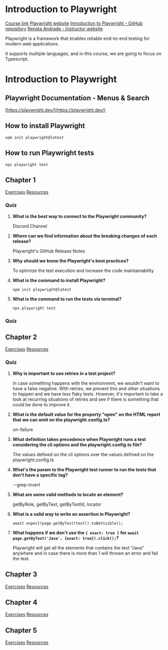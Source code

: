 # Introduction to Playwright

[Course link](https://testautomationu.applitools.com/playwright-intro/)
[Playwright website](https://playwright.dev/)
[Introduction to Playwright - GitHub repository](https://github.com/raptatinha/tau-introduction-to-playwright)
[Renata Andrade - Instructor website](https://testingwithrenata.com/)


Playwright is a framework that enables reliable end-to-end testing for modern web applications.

It supports multiple languages, and in this course, we are going to focus on Typescript.

# Introduction to Playwright
## Playwright Documentation - Menus & Search
[https://playwright.dev/](https://playwright.dev/)

## How to install Playwright
`npm init playwright@latest`

## How to run Playwright tests
`npx playwright test`

## Chapter 1
[Exercises](exercises/chapter1.md)
[Resources](extra-resources/chapter1.md)

### Quiz
1. **What is the best way to connect to the Playwright community?**

   Discord Channel

2. **Where can we find information about the breaking changes of each release?**

   Playwright's GitHub Release Notes

3. **Why should we know the Playwright's best practices?**

   To optimize the test execution and increase the code maintainability

4. **What is the command to install Playwright?**

   `npm init playwright@latest`

5. **What is the command to run the tests via terminal?**

   `npx playwright test`


### Quiz

## Chapter 2
[Exercises](exercises/chapter2.md)
[Resources](extra-resources/chapter2.md)

### Quiz
1. **Why is important to use retries in a test project?**
   
   In case something happens with the environment, we wouldn't want to have a false negative. With retries, we prevent this and other situations to happen and we have less flaky tests. However, it's important to take a look at recurring situations of retries and see if there is something that could be done to improve it.

2. **What is the default value for the property "open" on the HTML report that we can omit on the playwright.config.ts?**
   
   on-failure

3. **What definition takes precedence when Playwright runs a test considering the cli options and the playwright.config.ts file?**
   
   The values defined on the cli options over the values defined on the playwright.config.ts

4. **What's the param to the Playwright test runner to run the tests that don't have a specific tag?**
   
   --grep-invert

5. **What are some valid methods to locate an element?**
   
   getByRole, getByText, getByTestId, locator

6. **What is a valid way to write an assertion in Playwright?**
   
   `await expect(page.getByText(text)).toBeVisible();`

7. **What happens if we don't use the `{ exact: true }` for `await page.getByText('Java', {exact: true}).click();`?**

   Playwright will get all the elements that contains the text "Java" anywhere and in case there is more than 1 will thrown an error and fail the test.

## Chapter 3
[Exercises](exercises/chapter3.md)
[Resources](extra-resources/chapter3.md)
## Chapter 4
[Exercises](exercises/chapter4.md)
[Resources](extra-resources/chapter4.md)
## Chapter 5
[Exercises](exercises/chapter5.md)
[Resources](extra-resources/chapter5.md)
